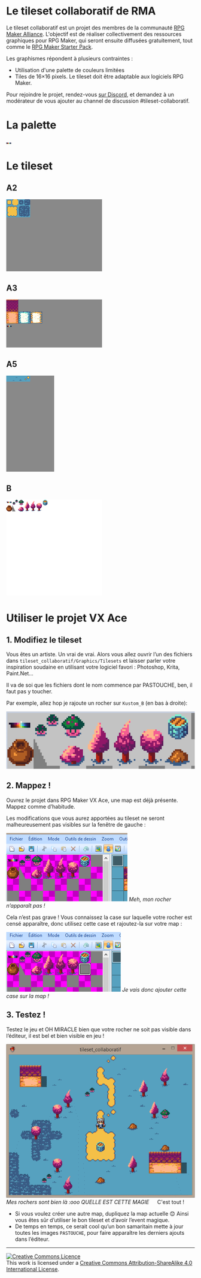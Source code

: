 # Le tileset collaboratif de RMA

Le tileset collaboratif est un projet des membres de la communauté [RPG Maker Alliance](https://rpgmakeralliance.com/). L'objectif est de réaliser collectivement des ressources graphiques pour RPG Maker, qui seront ensuite diffusées gratuitement, tout comme le [RPG Maker Starter Pack](https://wiki.rpgmakeralliance.com/starterpack).

Les graphismes répondent à plusieurs contraintes :

- Utilisation d'une palette de couleurs limitées
- Tiles de 16×16 pixels. Le tileset doit être adaptable aux logiciels RPG Maker.

Pour rejoindre le projet, rendez-vous [sur Discord](https://discordapp.com/invite/RrBppaj), et demandez à un modérateur de vous ajouter au channel de discussion #tileset-collaboratif.

# La palette

![Palette](Palette.png)

# Le tileset

## A2

![A2](Images/Kustom_A2.png)

## A3

![A3](Images/Kustom_A3.png)

## A5

![A5](Images/Kustom_A5.png)

## B

![B](Images/Kustom_B.png)

# Utiliser le projet VX Ace

## 1. Modifiez le tileset

Vous êtes un artiste. Un vrai de vrai. Alors vous allez ouvrir l’un des fichiers dans `tileset_collaboratif/Graphics/Tilesets` et laisser parler votre inspiration soudaine en utilisant votre logiciel favori : Photoshop, Krita, Paint.Net…

Il va de soi que les fichiers dont le nom commence par PASTOUCHE, ben, il faut pas y toucher.

Par exemple, allez hop je rajoute un rocher sur `Kustom_B` (en bas à droite):

![](README_assets/1.png)

## 2. Mappez !

Ouvrez le projet dans RPG Maker VX Ace, une map est déjà présente. Mappez comme d’habitude.

Les modifications que vous aurez apportées au tileset ne seront malheureusement pas visibles sur la fenêtre de gauche :

![](README_assets/2.png)
*Meh, mon rocher n’apparaît pas !*

Cela n’est pas grave ! Vous connaissez la case sur laquelle votre rocher est censé apparaître, donc utilisez cette case et rajoutez-la sur votre map :

![](README_assets/3.png)
*Je vais donc ajouter cette case sur la map !*

## 3. Testez !
Testez le jeu et OH MIRACLE bien que votre rocher ne soit pas visible dans l’éditeur, il est bel et bien visible en jeu !

![](README_assets/4.png)
*Mes rochers sont bien là :ooo
QUELLE EST CETTE MAGIE*
 
C'est tout !

- Si vous voulez créer une autre map, dupliquez la map actuelle 😊 Ainsi vous êtes sûr d’utiliser le bon tileset et d’avoir l’event magique.
- De temps en temps, ce serait cool qu’un bon samaritain mette à jour toutes les images `PASTOUCHE`, pour faire apparaître les derniers ajouts dans l’éditeur.

---

<a rel="license" href="http://creativecommons.org/licenses/by-sa/4.0/"><img alt="Creative Commons Licence" style="border-width:0" src="https://i.creativecommons.org/l/by-sa/4.0/88x31.png" /></a><br />This work is licensed under a <a rel="license" href="http://creativecommons.org/licenses/by-sa/4.0/">Creative Commons Attribution-ShareAlike 4.0 International License</a>.
